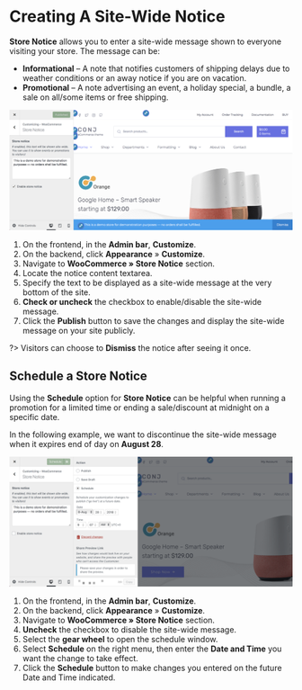 # Creating A Site-Wide Notice

**Store Notice** allows you to enter a site-wide message shown to everyone visiting your store. The message can be:

* **Informational** – A note that notifies customers of shipping delays due to weather conditions or an away notice if you are on vacation.
* **Promotional** – A note advertising an event, a holiday special, a bundle, a sale on all/some items or free shipping.

![Creating A Site-Wide Notice](img/creating-site-wide-notice.png)

1. On the frontend, in the **Admin bar**, **Customize**.
2. On the backend, click **Appearance** » **Customize**.
3. Navigate to **WooCommerce » Store Notice** section.
4. Locate the notice content textarea.
5. Specify the text to be displayed as a site-wide message at the very bottom of the site.
6. **Check or uncheck** the checkbox to enable/disable the site-wide message.
7. Click the **Publish** button to save the changes and display the site-wide message on your site publicly.

?> Visitors can choose to **Dismiss** the notice after seeing it once.

## Schedule a Store Notice

Using the **Schedule** option for **Store Notice** can be helpful when running a promotion for a limited time or ending a sale/discount at midnight on a specific date.

In the following example, we want to discontinue the site-wide message when it expires end of day on **August 28**.

![Schedule a Store Notice](img/schedule-store-notice.png)

1. On the frontend, in the **Admin bar**, **Customize**.
2. On the backend, click **Appearance** » **Customize**.
3. Navigate to **WooCommerce » Store Notice** section.
4. **Uncheck** the checkbox to disable the site-wide message.
5. Select the **gear wheel** to open the schedule window.
6. Select **Schedule** on the right menu, then enter the **Date and Time** you want the change to take effect.
7. Click the **Schedule** button to make changes you entered on the future Date and Time indicated.
